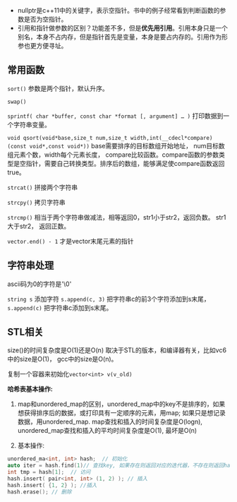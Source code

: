 - nullptr是c++11中的关键字，表示空指针。书中的例子经常看到判断函数的参数是否为空指针。
- 引用和指针做参数的区别？功能差不多，但是**优先用引用**。引用本身只是一个别名，本身不占内存，但是指针首先是变量，本身是要占内存的。引用作为形参也更方便寻址。



## 常用函数

`sort()`  参数是两个指针，默认升序。

`swap()`   

`sprintf( char *buffer, const char *format [, argument] … )` 打印数据到一个字符串变量。

`void qsort(void*base,size_t num,size_t width,int(__cdecl*compare)(const void*,const void*))`  base需要排序的目标数组开始地址， num目标数组元素个数，width每个元素长度， compare比较函数。compare函数的参数类型是空指针，需要自己转换类型。排序后的数组，能够满足使compare函数返回true。

`strcat()`  拼接两个字符串

`strcpy()` 拷贝字符串

`strcmp()` 相当于两个字符串做减法，相等返回0，str1小于str2，返回负数。 str1大于str2，  返回正数。

`vector.end() - 1` 才是vector末尾元素的指针



## 字符串处理

ascii码为0的字符是'\0'

`string s` 添加字符 `s.append(c, 3)` 把字符串c的前3个字符添加到s末尾， `s.append(c)` 把字符串c添加到s末尾。



## STL相关

size()的时间复杂度是O(1)还是O(n) 取决于STL的版本，和编译器有关，比如vc6中的size是O(1)， gcc中的size是O(n)。

复制一个容器来初始化`vector<int> v(v_old)`

**哈希表基本操作:**

1) map和unordered_map的区别，unordered_map中的key不是排序的，如果想获得排序后的数据，或打印具有一定顺序的元素，用map; 如果只是想记录数据，用unordered_map. map查找和插入的时间复杂度是O(logn), unordered_map查找和插入的平均时间复杂度是O(1), 最坏是O(n)

2) 基本操作:  

```c++
unordered_ma<int, int> hash;  // 初始化
auto iter = hash.find(1)// 查找key, 如果存在则返回对应的迭代器，不存在则返回hash.end(). 和其他容器一样end()是没有元素的。
int tmp = hash[1];  // 访问
hash.insert( pair<int, int> (1, 2) ); // 插入
hash.insert( {1, 2} ); //插入
hash.erase(); // 删除
```

